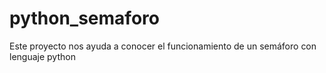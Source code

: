 # python_semaforo
Este proyecto nos ayuda a conocer el funcionamiento de un semáforo con lenguaje python
